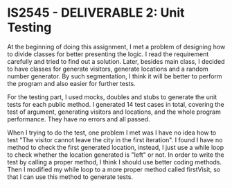 # IS2545 - DELIVERABLE 2: Unit Testing

At the beginning of doing this assignment, I met a problem of designing how to divide classes for better presenting the logic. I read the requirement carefully and tried to find out a solution. Later, besides main class, I decided to have classes for generate visitors, generate locations and a random number generator. By such segmentation, I think it will be better to perform the program and also easier for further tests.

For the testing part, I used mocks, doubles and stubs to generate the unit tests for each public method. I generated 14 test cases in total, covering the test of argument, generating visitors and locations, and the whole program performance. They have no errors and all passed.

When I trying to do the test, one problem I met was I have no idea how to test "The visitor cannot leave the city in the first iteration". I found I have no method to check the first generated location, instead, I just use a while loop to check whether the location generated is "left" or not. In order to write the test by calling a proper method, I think I should use better coding methods. Then I modified my while loop to a more proper method called firstVisit, so that I can use this method to generate tests.
